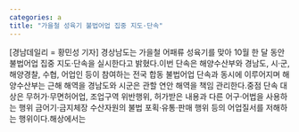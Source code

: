 ```yaml
---
categories: a
title: "가을철 성육기 불법어업 집중 지도·단속"
---
```

[경남데일리 = 황민성 기자] 경상남도는 가을철 어패류 성육기를 맞아 10월 한 달 동안 불법어업 집중 지도·단속을 실시한다고 밝혔다.이번 단속은 해양수산부와 경남도, 시·군, 해양경찰, 수협, 어업인 등이 참여하는 전국 합동 불법어업 단속과 동시에 이루어지며 해양수산부는 근해 해역을 경남도와 시군은 관할 연안 해역을 책임 관리한다.중점 단속 대상은 무허가·무면허어업, 조업구역 위반행위, 허가받은 내용과 다른 어구·어법을 사용하는 행위 금어기·금지체장 수산자원의 불법 포획·유통·판매 행위 등의 어업질서를 저해하는 행위이다.해상에서는